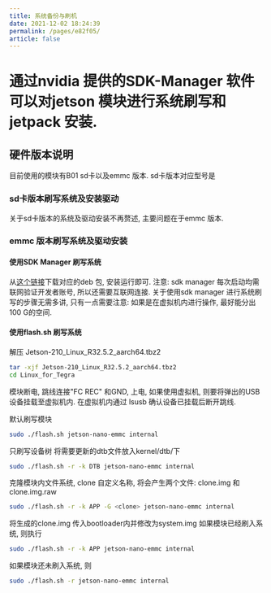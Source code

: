 ```yaml
---
title: 系统备份与刷机
date: 2021-12-02 18:24:39
permalink: /pages/e82f05/
article: false
---
```


# 通过nvidia 提供的SDK-Manager 软件可以对jetson 模块进行系统刷写和jetpack 安装.
## 硬件版本说明
目前使用的模块有B01 sd卡以及emmc 版本.
sd卡版本对应型号是
###  sd卡版本刷写系统及安装驱动
关于sd卡版本的系统及驱动安装不再赘述, 主要问题在于emmc 版本.
###  emmc 版本刷写系统及驱动安装
#### 使用SDK Manager 刷写系统

从[这个链接](https://developer.nvidia.com/nvidia-sdk-manager)下载对应的deb 包, 安装运行即可. 注意: sdk manager 每次启动均需联网验证开发者账号, 所以还需要互联网连接.
关于使用sdk manager 进行系统刷写的步骤无需多讲, 只有一点需要注意: 如果是在虚拟机内进行操作, 最好能分出100 G的空间. 

#### 使用flash.sh 刷写系统
解压 Jetson-210_Linux_R32.5.2_aarch64.tbz2

```bash
tar -xjf Jetson-210_Linux_R32.5.2_aarch64.tbz2
cd Linux_for_Tegra
```

模块断电, 跳线连接"FC REC" 和GND, 上电, 如果使用虚拟机, 则要将弹出的USB 设备挂载至虚拟机内. 在虚拟机内通过 lsusb 确认设备已挂载后断开跳线.

默认刷写模块

```bash
sudo ./flash.sh jetson-nano-emmc internal
```

只刷写设备树
将需要更新的dtb文件放入kernel/dtb/下

```bash
sudo ./flash.sh -r -k DTB jetson-nano-emmc internal
```

克隆模块内文件系统, clone 自定义名称, 将会产生两个文件: clone.img 和 clone.img.raw

```bash
sudo ./flash.sh -r -k APP -G <clone> jetson-nano-emmc internal
```

将生成的clone.img 传入bootloader内并修改为system.img
如果模块已经刷入系统, 则执行

```bash
sudo ./flash.sh -r -k APP jetson-nano-emmc internal
```

如果模块还未刷入系统, 则

```bash
sudo ./flash.sh -r jetson-nano-emmc internal
```


